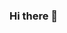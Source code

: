 ### Hi there 👋

<!--
**IsraBsal/IsraBsal** is a ✨ _special_ ✨ repository because its `README.md` (this file) appears on your GitHub profile.

Here are some ideas to get you started:

[![Anurag's github stats](https://github-readme-stats.vercel.app/api?username=IsraBsal)](https://github.com/anuraghazra/github-readme-stats)

